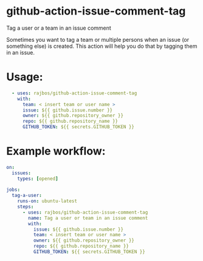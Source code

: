 # github-action-issue-comment-tag
Tag a user or a team in an issue comment

Sometimes you want to tag a team or multiple persons when an issue (or something else) is created. This action will help you do that by tagging them in an issue.


# Usage:

``` yaml
  - uses: rajbos/github-action-issue-comment-tag
    with:
      team: < insert team or user name >
      issue: ${{ github.issue.number }}
      owner: ${{ github.repository_owner }}
      repo: ${{ github.repository_name }}
      GITHUB_TOKEN: ${{ secrets.GITHUB_TOKEN }}
```

# Example workflow:
``` yaml
on:
  issues:
    types: [opened]
    
jobs:
  tag-a-user:
    runs-on: ubuntu-latest
    steps: 
      - uses: rajbos/github-action-issue-comment-tag
        name: Tag a user or team in an issue comment
        with: 
          issue: ${{ github.issue.number }}
          team: < insert team or user name >
          owner: ${{ github.repository_owner }}
          repo: ${{ github.repository_name }}
          GITHUB_TOKEN: ${{ secrets.GITHUB_TOKEN }}
```
